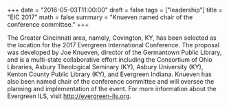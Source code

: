 +++
date = "2016-05-03T11:00:00"
draft = false
tags = ["leadership"]
title = "EIC 2017"
math = false
summary = "Knueven named chair of the conference committee."
+++

The Greater Cincinnati area, namely, Covington, KY, has been selected as the location for the 2017 Evergreen International Conference. The proposal was developed by Joe Knueven, director of the Germantown Public Library, and is a multi-state collaborative effort including the Consortium of Ohio Libraries, Asbury Theological Seminary (KY), Asbury University (KY), Kenton County Public Library (KY), and Evergreen Indiana. Knueven has also been named chair of the conference committee and will oversee the planning and implementation of the event. For more information about the Evergreen ILS, visit http://evergreen-ils.org.